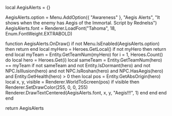 local AegisAlerts = {}

AegisAlerts.option = Menu.AddOption({ "Awareness" }, "Aegis Alerts", "It shows when the enemy has Aegis of the Immortal. Script by Rednelss")
AegisAlerts.font = Renderer.LoadFont("Tahoma", 18, Enum.FontWeight.EXTRABOLD)

function AegisAlerts.OnDraw()
	if not Menu.IsEnabled(AegisAlerts.option) then return end
	local myHero = Heroes.GetLocal()
	if not myHero then return end
	local myTeam = Entity.GetTeamNum(myHero)
	for i = 1, Heroes.Count() do
		local hero = Heroes.Get(i)
		local sameTeam = Entity.GetTeamNum(hero) == myTeam
		if not sameTeam and not Entity.IsDormant(hero) and not NPC.IsIllusion(hero) and not NPC.IsRoshan(hero) and NPC.HasAegis(hero) and Entity.GetHealth(hero) > 0 then
			local pos = Entity.GetAbsOrigin(hero)
			local x, y, visible = Renderer.WorldToScreen(pos)
			if visible then
				Renderer.SetDrawColor(255, 0, 0, 255)
				Renderer.DrawTextCentered(AegisAlerts.font, x, y, "Aegis!!!", 1)
			end
		end
	end
end

return AegisAlerts
